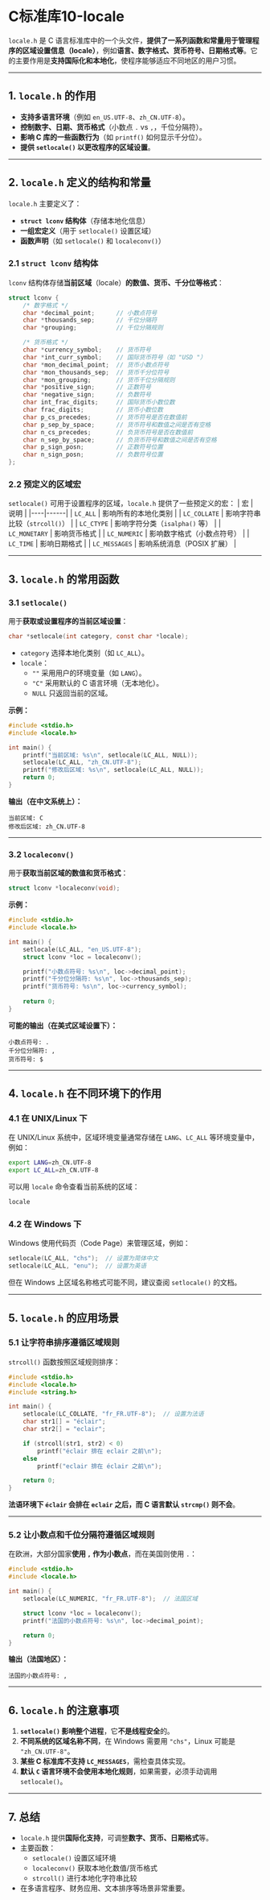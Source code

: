 # C标准库10-locale

`locale.h` 是 C 语言标准库中的一个头文件，**提供了一系列函数和常量用于管理程序的区域设置信息（locale）**，例如**语言、数字格式、货币符号、日期格式等**。它的主要作用是**支持国际化和本地化**，使程序能够适应不同地区的用户习惯。

---

## **1. `locale.h` 的作用**
- **支持多语言环境**（例如 `en_US.UTF-8`、`zh_CN.UTF-8`）。
- **控制数字、日期、货币格式**（小数点 `.` vs `,`，千位分隔符）。
- **影响 C 库的一些函数行为**（如 `printf()` 如何显示千分位）。
- **提供 `setlocale()` 以更改程序的区域设置**。

---

## **2. `locale.h` 定义的结构和常量**
`locale.h` 主要定义了：
- **`struct lconv` 结构体**（存储本地化信息）
- **一组宏定义**（用于 `setlocale()` 设置区域）
- **函数声明**（如 `setlocale()` 和 `localeconv()`）

### **2.1 `struct lconv` 结构体**
`lconv` 结构体存储**当前区域**（locale）**的数值、货币、千分位等格式**：
```c
struct lconv {
    /* 数字格式 */
    char *decimal_point;      // 小数点符号
    char *thousands_sep;      // 千位分隔符
    char *grouping;           // 千位分隔规则

    /* 货币格式 */
    char *currency_symbol;    // 货币符号
    char *int_curr_symbol;    // 国际货币符号（如 "USD "）
    char *mon_decimal_point;  // 货币小数点符号
    char *mon_thousands_sep;  // 货币千分位符号
    char *mon_grouping;       // 货币千位分隔规则
    char *positive_sign;      // 正数符号
    char *negative_sign;      // 负数符号
    char int_frac_digits;     // 国际货币小数位数
    char frac_digits;         // 货币小数位数
    char p_cs_precedes;       // 货币符号是否在数值前
    char p_sep_by_space;      // 货币符号和数值之间是否有空格
    char n_cs_precedes;       // 负货币符号是否在数值前
    char n_sep_by_space;      // 负货币符号和数值之间是否有空格
    char p_sign_posn;         // 正数符号位置
    char n_sign_posn;         // 负数符号位置
};
```
### **2.2 预定义的区域宏**
`setlocale()` 可用于设置程序的区域，`locale.h` 提供了一些预定义的宏：
| 宏 | 说明 |
|----|------|
| `LC_ALL` | 影响所有的本地化类别 |
| `LC_COLLATE` | 影响字符串比较（`strcoll()`） |
| `LC_CTYPE` | 影响字符分类（`isalpha()` 等） |
| `LC_MONETARY` | 影响货币格式 |
| `LC_NUMERIC` | 影响数字格式（小数点符号） |
| `LC_TIME` | 影响日期格式 |
| `LC_MESSAGES` | 影响系统消息（POSIX 扩展） |

---

## **3. `locale.h` 的常用函数**
### **3.1 `setlocale()`**
用于**获取或设置程序的当前区域设置**：
```c
char *setlocale(int category, const char *locale);
```
- `category` 选择本地化类别（如 `LC_ALL`）。
- `locale`：
  - `""` 采用用户的环境变量（如 `LANG`）。
  - `"C"` 采用默认的 C 语言环境（无本地化）。
  - `NULL` 只返回当前的区域。

**示例：**
```c
#include <stdio.h>
#include <locale.h>

int main() {
    printf("当前区域: %s\n", setlocale(LC_ALL, NULL));
    setlocale(LC_ALL, "zh_CN.UTF-8");
    printf("修改后区域: %s\n", setlocale(LC_ALL, NULL));
    return 0;
}
```
**输出（在中文系统上）：**
```
当前区域: C
修改后区域: zh_CN.UTF-8
```

---

### **3.2 `localeconv()`**
用于**获取当前区域的数值和货币格式**：
```c
struct lconv *localeconv(void);
```
**示例：**
```c
#include <stdio.h>
#include <locale.h>

int main() {
    setlocale(LC_ALL, "en_US.UTF-8");
    struct lconv *loc = localeconv();

    printf("小数点符号: %s\n", loc->decimal_point);
    printf("千分位分隔符: %s\n", loc->thousands_sep);
    printf("货币符号: %s\n", loc->currency_symbol);
    
    return 0;
}
```
**可能的输出（在美式区域设置下）：**
```
小数点符号: .
千分位分隔符: ,
货币符号: $
```

---

## **4. `locale.h` 在不同环境下的作用**
### **4.1 在 UNIX/Linux 下**
在 UNIX/Linux 系统中，区域环境变量通常存储在 `LANG`、`LC_ALL` 等环境变量中，例如：
```sh
export LANG=zh_CN.UTF-8
export LC_ALL=zh_CN.UTF-8
```
可以用 `locale` 命令查看当前系统的区域：
```sh
locale
```

### **4.2 在 Windows 下**
Windows 使用代码页（Code Page）来管理区域，例如：
```c
setlocale(LC_ALL, "chs");  // 设置为简体中文
setlocale(LC_ALL, "enu");  // 设置为英语
```
但在 Windows 上区域名称格式可能不同，建议查阅 `setlocale()` 的文档。

---

## **5. `locale.h` 的应用场景**
### **5.1 让字符串排序遵循区域规则**
`strcoll()` 函数按照区域规则排序：
```c
#include <stdio.h>
#include <locale.h>
#include <string.h>

int main() {
    setlocale(LC_COLLATE, "fr_FR.UTF-8");  // 设置为法语
    char str1[] = "éclair";
    char str2[] = "eclair";

    if (strcoll(str1, str2) < 0)
        printf("éclair 排在 eclair 之前\n");
    else
        printf("eclair 排在 éclair 之前\n");

    return 0;
}
```
**法语环境下 `éclair` 会排在 `eclair` 之后，而 C 语言默认 `strcmp()` 则不会**。

---

### **5.2 让小数点和千位分隔符遵循区域规则**
在欧洲，大部分国家**使用 `,` 作为小数点**，而在美国则使用 `.`：
```c
#include <stdio.h>
#include <locale.h>

int main() {
    setlocale(LC_NUMERIC, "fr_FR.UTF-8");  // 法国区域

    struct lconv *loc = localeconv();
    printf("法国的小数点符号: %s\n", loc->decimal_point);

    return 0;
}
```
**输出（法国地区）：**
```
法国的小数点符号: ,
```

---

## **6. `locale.h` 的注意事项**
1. **`setlocale()` 影响整个进程**，它**不是线程安全**的。
2. **不同系统的区域名称不同**，在 Windows 需要用 `"chs"`，Linux 可能是 `"zh_CN.UTF-8"`。
3. **某些 C 标准库不支持 `LC_MESSAGES`**，需检查具体实现。
4. **默认 `C` 语言环境不会使用本地化规则**，如果需要，必须手动调用 `setlocale()`。

---

## **7. 总结**
- `locale.h` 提供**国际化支持**，可调整**数字、货币、日期格式**等。
- 主要函数：
  - `setlocale()` 设置区域环境
  - `localeconv()` 获取本地化数值/货币格式
  - `strcoll()` 进行本地化字符串比较
- 在多语言程序、财务应用、文本排序等场景非常重要。
